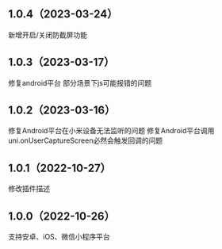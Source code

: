 ## 1.0.4（2023-03-24）
新增开启/关闭防截屏功能
## 1.0.3（2023-03-17）
修复android平台 部分场景下js可能报错的问题
## 1.0.2（2023-03-16）
修复Android平台在小米设备无法监听的问题 修复Android平台调用uni.onUserCaptureScreen必然会触发回调的问题
## 1.0.1（2022-10-27）
修改插件描述
## 1.0.0（2022-10-26）
支持安卓、iOS、微信小程序平台
